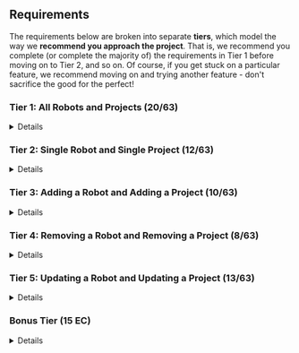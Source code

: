 ## Requirements

The requirements below are broken into separate **tiers**, which model the way we **recommend you approach the project**. That is, we recommend you complete (or complete the majority of) the requirements in Tier 1 before moving on to Tier 2, and so on. Of course, if you get stuck on a particular feature, we recommend moving on and trying another feature - don't sacrifice the good for the perfect!

### Tier 1: All Robots and Projects (20/63)

<details>

#### Frontend

- [ ] Write a component to display a list of all robots (at least their names and imageUrls)
- [ ] Write a component to display a list of all projects (at least their titles and deadlines)
- [ ] Write a robots sub-reducer to manage robots in your Redux store
- [ ] Write a projects sub-reducer to manage projects in your Redux store
- [ ] Display the AllRobots component when the url matches `/robots`
- [ ] Display the AllProjects component when the url matches `/projects`
- [ ] Add links to the navbar that can be used to navigate to the all-projects view and the all-robots view

#### Backend

- [x] Write a route to serve up all robots
- [ ] Write a route to serve up all projects

- Write a `robots` model with the following information:
  - [x] name - not empty or null
  - [x] fuelType - can be one of gas, diesel, or electric (defaults to electric)
  - [x] fuelLevel - can be a decimal value between 0 and 100 (defaults to 100)
  - [x] imageUrl - with a default value
- Write a `projects` model with the following information:
  - [x] title - not empty or null
  - [x] deadline - a date
  - [x] priority - an integer between 1 and 10
  - [x] completed - boolean value, defaults to false
  - [x] description - extremely large text
- [x] Robots may be associated with many projects. Likewise, projects may be associated with many robots.

#### Seed
- [ ] Running the seed file creates projects and robots for demonstration purposes

Congrats! You have completed your first vertical slice! Make sure to `commit -m "Feature: Get all robots and projects"` before moving on (see RUBRIC.md - points are awarded/deducted for a proper git workflow)!

</details>

### Tier 2: Single Robot and Single Project (12/63)

<details>

#### Frontend

- Write a component to display a single robot with the following information:
  - [ ] The robot's name, image, fuelType, fuelLevel
  - [ ] The names of all their assigned projects (or a helpful message if they don't have any)
- [ ] Display the appropriate robot when the url matches `/robots/:robotId`
- [ ] Clicking on a robot from the all-robots view should navigate to show that robot in the single-robot view

- Write a component to display a single project with the following information:
  - [ ] The project's title, deadline, priority, description
  - [ ] A list of the names of all robots in that project (or a helpful message if it doesn't have any robots)
- [ ] Display the appropriate project's info when the url matches `/projects/:projectId`
- [ ] Clicking on a project from the all-projects view should navigate to show that project in the single-project view

- [ ] Clicking on the name of a robot in the single-project view should navigate to show that robot in the single-robot view
- [ ] Clicking on the name of a project in the single-robot view should navigate to show that project in the single-project view

#### Backend

- [ ] Write a route to serve up a single robot (based on their id), _including that robot's projects_
- [ ] Write a route to serve up a single project (based on its id), _including that projects' robots_

Congrats! You have completed your second vertical slice! Make sure to `commit -m "Feature: Get Single Project and Robot"` before moving on (see RUBRIC.md - points are awarded/deducted for a proper git workflow)!

</details>

### Tier 3: Adding a Robot and Adding a Project (10/63)

<details>

#### Frontend

- [ ] Write a component to display a form for adding a new robot that contains _at least_ an input for name
- [ ] Display this component as part of the all-robots view, alongside the list of robots
- Submitting the form with valid data should:
  - [ ] Make an AJAX request that causes the new robot to be persisted in the database
  - [ ] Add the new robot to the list of robots without needing to refresh the page

- [ ] Write a component to display a form for adding a new project that contains _at least_ an input for title
- [ ] Display this component as part of the all-projects view, alongside the list of projects
- Submitting the form with valid data should:
  - [ ] Make an AJAX request that causes the new project to be saved to the database
  - [ ] Add the new project to the list of projects without needing to refresh the page

#### Backend

- [ ] Write a route to add a new robot
- [ ] Write a route to add a new project

Congrats! You have completed your third vertical slice! Make sure to `commit -m "Feature: Add Robot and Project"` before moving on (see RUBRIC.md - points are awarded/deducted for a proper git workflow)!

</details>

### Tier 4: Removing a Robot and Removing a Project (8/63)

<details>

#### Frontend

- [ ] In the all-robots view, include an `X` button next to each robot
- Clicking the `X` button should:
  - [ ] Make an AJAX request that causes that robot to be removed from database
  - [ ] Remove the robot from the list of robots without needing to refresh the page

- [ ] In the all-projects view, include an `X` button next to each project
- Clicking the `X` button should:
  - [ ] Make an AJAX request that causes that project to be removed from database
  - [ ] Remove the project from the list of projects without needing to refresh the page

#### Backend

- [ ] Write a route to remove a robot (based on its id)
- [ ] Write a route to remove a project (based on its id)

Congrats! You have completed your fourth vertical slice! Make sure to `commit -m "Feature: Remove Robot and Project"` before moving on (see RUBRIC.md - points are awarded/deducted for a proper git workflow)!

</details>

### Tier 5: Updating a Robot and Updating a Project (13/63)

<details>

#### Frontend

- [ ] Write a component to display a form updating _at least_ a robot's name and fuelLevel
- [ ] Display this component EITHER as part of the single-robot view, or as its own view
- Submitting the form with valid data should:
  - [ ] Make an AJAX request that causes that robot to be updated in the database
  - [ ] Update the robot in the current view without needing to refresh the page
- [ ] In the single-robot view, display an `Unassign` button next to each of its projects, which unassigns it from that project (in the database as well as this view)

- [ ] Write a component to display a form updating _at least_ a project's title and completion status
- [ ] Display this component EITHER as part of the single-project view, or as its own view
- Submitting the form with valid data should:
  - [ ] Make an AJAX request that causes that project to be updated in the database
  - [ ] Update the project in the current view without needing to refresh the page
- [ ] In the single-project view, display an `Unassign` button next to each robot assigned to it, which unassigns that robot (in the database as well as this view)
- [ ] In the single-project view, display a `Complete` button, which marks the project as completed (in the database as well as this view)

#### Backend

- [ ] Write a route to update an existing project
- [ ] Write a route to update an existing robot


Congrats! You have completed your fifth vertical slice! Make sure to `commit -m "Feature: Update Robot and Project"` before moving on (see RUBRIC.md - points are awarded/deducted for a proper git workflow)!

</details>

### Bonus Tier (15 EC)

<details>

#### Finishing Touches

- [ ] If a user attempts to add a new robot or project without a required field, a helpful message should be displayed
- [ ] If a user attempts to access a page that doesn't exist (ex. `/potato`), a helpful "not found" message should be displayed
- [ ] If a user attempts to view a robot/project that doesn't exist, a helpful message should be displayed
- [ ] Whenever a component needs to wait for data to load from the server, a "loading" message should be displayed until the data is available
- [ ] Overall, the app is spectacularly styled and visually stunning

#### Ordering

- [ ] Create option for projects to be ordered based on priority on all-projects view
- [ ] Create option for projects to be ordered based on deadline on all-projects view
- [ ] Create option for robots to be ordered based on fuel level on all-robots view

#### Filtering

- [ ] Create filters on all-projects view so that projects can be filtered based completion status and priority (allow multiple filters to be applied)
- [ ] Create a filter on all-robots view to only show projects without assigned robots and vice versa
- [ ] Create filters on all-robots view so that robots can be filtered based on fuel type and fuel level (allow multiple filters to be applied)
- [ ] Create a filter on all-robots view to only show robots without assigned projects and vice versa

#### Seeding

- [ ] Seed 100+ robots and 100+ projects
- [ ] Implement pagination for robots (e.g. `/robots?page=1` shows the first ten robots, and `/robots?page=2` shows robots 11-20)
- [ ] Implement pagination for projects (e.g. `/projects?page=1` shows the first ten projects, and `/projects?page=2` shows robots 11-20)

#### Testing

- [ ] React (AllRobots): renders "No Robots" if passed no robots
- [ ] React (AllProjects): renders "No Projects" if passed no projects
- [ ] Redux (robots): returns the initial state by default
- [ ] Redux (projects): returns the initial state by default
- [ ] Sequelize (Robot): name must not be null or empty
- [ ] Sequelize (Project): deadline must be a valid date
- [ ] Navigation: navbar to navigate to home, robots
- [ ] Navigation: navbar to navigate to projects
- [ ] Seed File: creates at least one robot that has several projects
- [ ] Seed File: creates at least one project that has several robots

</details>
